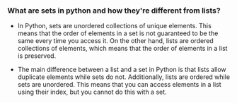 ### What are sets in python and how they're different from lists?

- In Python, sets are unordered collections of unique elements. This means that the order of elements in a set is not guaranteed to be the same every time you access it. On the other hand, lists are ordered collections of elements, which means that the order of elements in a list is preserved.

- The main difference between a list and a set in Python is that lists allow duplicate elements while sets do not. Additionally, lists are ordered while sets are unordered. This means that you can access elements in a list using their index, but you cannot do this with a set.
